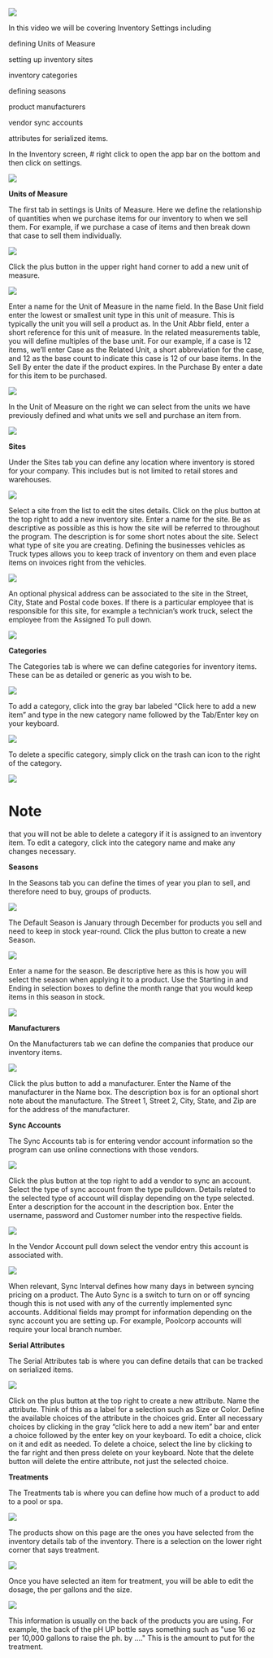 ![](https://cdn.realsgii2.dev/wise-software-docs/image_1.7ffda2ce.png)

In this video we will be covering Inventory Settings including

defining Units of Measure

setting up inventory sites

inventory categories

defining seasons

product manufacturers

vendor sync accounts

attributes for serialized items.

In the Inventory screen, # right click
to open the app bar on the bottom and then click on settings.

![](https://cdn.realsgii2.dev/wise-software-docs/image_2.c4b3fca9.png)

**Units of Measure**

The first tab in settings is Units of Measure. Here we define the relationship of quantities when we purchase items for our inventory to when we sell them. For example, if we purchase a case of items and then break down that case to sell them individually.

![](https://cdn.realsgii2.dev/wise-software-docs/image_3.7f32d24f.png)

Click the plus button in the upper right hand corner to add a new unit of measure.

![](https://cdn.realsgii2.dev/wise-software-docs/image_4.520a6d11.png)

Enter a name for the Unit of Measure in the name field. In the Base Unit field enter the lowest or smallest unit type in this unit of measure. This is typically the unit you will sell a product as. In the Unit Abbr field, enter a short reference for this unit of measure. In the related measurements table, you will define multiples of the base unit. For our example, if a case is 12 items, we’ll enter Case as the Related Unit, a short abbreviation for the case, and 12 as the base count to indicate this case is 12 of our base items. In the Sell By enter the date if the product expires. In the Purchase By enter a date for this item to be purchased.

![](https://cdn.realsgii2.dev/wise-software-docs/image_5.b38b1441.png)

In the Unit of Measure on the right we can select from the units we have previously defined and what units we sell and purchase an item from.

![](https://cdn.realsgii2.dev/wise-software-docs/image_6.67e14ede.png)

**Sites**

Under the Sites tab you can define any location where inventory is stored for your company. This includes but is not limited to retail stores and warehouses.

![](https://cdn.realsgii2.dev/wise-software-docs/image_7.262155b2.png)

Select a site from the list to edit the sites details. Click on the plus button at the top right to add a new inventory site. Enter a name for the site. Be as descriptive as possible as this is how the site will be referred to throughout the program. The description is for some short notes about the site. Select what type of site you are creating. Defining the businesses vehicles as Truck types allows you to keep track of inventory on them and even place items on invoices right from the vehicles.

![](https://cdn.realsgii2.dev/wise-software-docs/image_8.1e49165d.png)

An optional physical address can be associated to the site in the Street, City, State and Postal code boxes. If there is a particular employee that is responsible for this site, for example a technician’s work truck, select the employee from the Assigned To pull down.

![](https://cdn.realsgii2.dev/wise-software-docs/image_9.92f273ba.png)

**Categories**

The Categories tab is where we can define categories for inventory items. These can be as detailed or generic as you wish to be.

![](https://cdn.realsgii2.dev/wise-software-docs/image_10.8c7d619b.png)

To add a category, click into the gray bar labeled “Click here to add a new item” and type in the new category name followed by the Tab/Enter key on your keyboard.

![](https://cdn.realsgii2.dev/wise-software-docs/image_11.8e99bdc7.png)

To delete a specific category, simply click on the trash can icon to the right of the category.

![](https://cdn.realsgii2.dev/wise-software-docs/image_12.4d78c866.png)

# Note

that you will not be able to delete a category if it is assigned to an inventory item. To edit a category, click into the category name and make any changes necessary.

**Seasons**

In the Seasons tab you can define the times of year you plan to sell, and therefore need to buy, groups of products.

![](https://cdn.realsgii2.dev/wise-software-docs/image_13.65f2f774.png)

The Default Season is January through December for products you sell and need to keep in stock year-round. Click the plus button to create a new Season.

![](https://cdn.realsgii2.dev/wise-software-docs/image_14.efcd6351.png)

Enter a name for the season. Be descriptive here as this is how you will select the season when applying it to a product. Use the Starting in and Ending in selection boxes to define the month range that you would keep items in this season in stock.

![](https://cdn.realsgii2.dev/wise-software-docs/image_15.c8145b5a.png)

**Manufacturers**

On the Manufacturers tab we can define the companies that produce our inventory items.

![](https://cdn.realsgii2.dev/wise-software-docs/image_16.d864e398.png)

Click the plus button to add a manufacturer. Enter the Name of the manufacturer in the Name box. The description box is for an optional short note about the manufacture. The Street 1, Street 2, City, State, and Zip are for the address of the manufacturer.

**Sync Accounts**

The Sync Accounts tab is for entering vendor account information so the program can use online connections with those vendors.

![](https://cdn.realsgii2.dev/wise-software-docs/image_17.e0db232b.png)

Click the plus button at the top right to add a vendor to sync an account. Select the type of sync account from the type pulldown. Details related to the selected type of account will display depending on the type selected. Enter a description for the account in the description box. Enter the username, password and Customer number into the respective fields.

![](https://cdn.realsgii2.dev/wise-software-docs/image_18.39af7a7d.png)

In the Vendor Account pull down select the vendor entry this account is associated with.

![](https://cdn.realsgii2.dev/wise-software-docs/image_19.28caed85.png)

When relevant, Sync Interval defines how many days in between syncing pricing on a product. The Auto Sync is a switch to turn on or off syncing though this is not used with any of the currently implemented sync accounts. Additional fields may prompt for information depending on the sync account you are setting up. For example, Poolcorp accounts will require your local branch number.

**Serial Attributes**

The Serial Attributes tab is where you can define details that can be tracked on serialized items.

![](https://cdn.realsgii2.dev/wise-software-docs/image_20.cb36f626.png)

Click on the plus button at the top right to create a new attribute. Name the attribute. Think of this as a label for a selection such as Size or Color. Define the available choices of the attribute in the choices grid. Enter all necessary choices by clicking in the gray “click here to add a new item” bar and enter a choice followed by the enter key on your keyboard. To edit a choice, click on it and edit as needed. To delete a choice, select the line by clicking to the far right and then press delete on your keyboard. Note that the delete button will delete the entire attribute, not just the selected choice.

**Treatments**

The Treatments tab is where you can define how much of a product to add to a pool or spa.

![](https://cdn.realsgii2.dev/wise-software-docs/image_21.f4e7488c.png)

The products show on this page are the ones you have selected from the inventory details tab of the inventory. There is a selection on the lower right corner that says treatment.

![](https://cdn.realsgii2.dev/wise-software-docs/image_22.66dd1d45.png)

Once you have selected an item for treatment, you will be able to edit the dosage, the per gallons and the size.

![](https://cdn.realsgii2.dev/wise-software-docs/image_23.0ae6b523.png)

This information is usually on the back of the products you are using. For example, the back of the pH UP bottle says something such as "use 16 oz per 10,000 gallons to raise the ph. by …." This is the amount to put for the treatment.
